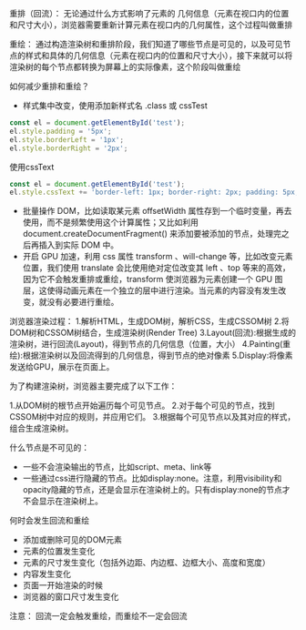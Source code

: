 重排（回流）：
无论通过什么方式影响了元素的 几何信息（元素在视口内的位置和尺寸大小），浏览器需要重新计算元素在视口内的几何属性，这个过程叫做重排

重绘：
通过构造渲染树和重排阶段，我们知道了哪些节点是可见的，以及可见节点的样式和具体的几何信息（元素在视口内的位置和尺寸大小），接下来就可以将渲染树的每个节点都转换为屏幕上的实际像素，这个阶段叫做重绘

如何减少重排和重绘？
- 样式集中改变，使用添加新样式名 .class 或 cssTest
``` js
const el = document.getElementById('test');
el.style.padding = '5px';
el.style.borderLeft = '1px';
el.style.borderRight = '2px';
```
使用cssText
``` js
const el = document.getElementById('test');
el.style.cssText += 'border-left: 1px; border-right: 2px; padding: 5px;';
```

- 批量操作 DOM，比如读取某元素 offsetWidth 属性存到一个临时变量，再去使用，而不是频繁使用这个计算属性；又比如利用 document.createDocumentFragment() 来添加要被添加的节点，处理完之后再插入到实际 DOM 中。
- 开启 GPU 加速，利用 css 属性 transform 、will-change 等，比如改变元素位置，我们使用 translate 会比使用绝对定位改变其 left 、top 等来的高效，因为它不会触发重排或重绘，transform 使浏览器为元素创建⼀个 GPU 图层，这使得动画元素在一个独立的层中进行渲染。当元素的内容没有发生改变，就没有必要进行重绘。

浏览器渲染过程：
1.解析HTML，生成DOM树，解析CSS，生成CSSOM树
2.将DOM树和CSSOM树结合，生成渲染树(Render Tree)
3.Layout(回流):根据生成的渲染树，进行回流(Layout)，得到节点的几何信息（位置，大小）
4.Painting(重绘):根据渲染树以及回流得到的几何信息，得到节点的绝对像素
5.Display:将像素发送给GPU，展示在页面上。


为了构建渲染树，浏览器主要完成了以下工作：

1.从DOM树的根节点开始遍历每个可见节点。
2.对于每个可见的节点，找到CSSOM树中对应的规则，并应用它们。
3.根据每个可见节点以及其对应的样式，组合生成渲染树。


什么节点是不可见的：
- 一些不会渲染输出的节点，比如script、meta、link等
- 一些通过css进行隐藏的节点。比如display:none。注意，利用visibility和opacity隐藏的节点，还是会显示在渲染树上的。只有display:none的节点才不会显示在渲染树上。

何时会发生回流和重绘

- 添加或删除可见的DOM元素
- 元素的位置发生变化
- 元素的尺寸发生变化（包括外边距、内边框、边框大小、高度和宽度）
- 内容发生变化
- 页面一开始渲染的时候
- 浏览器的窗口尺寸发生变化

注意： 回流一定会触发重绘，而重绘不一定会回流